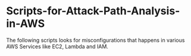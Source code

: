 # Scripts-for-Attack-Path-Analysis-in-AWS

The following scripts looks for misconfigurations that happens in various AWS Services like EC2, Lambda and IAM.  
